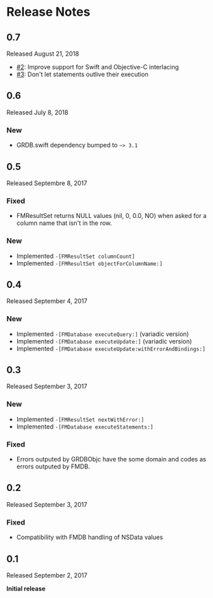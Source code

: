 Release Notes
=============

## 0.7

Released August 21, 2018

- [#2](https://github.com/groue/GRDB.swift/pull/2): Improve support for Swift and Objective-C interlacing
- [#3](https://github.com/groue/GRDB.swift/pull/3): Don't let statements outlive their execution


## 0.6

Released July 8, 2018

### New

- GRDB.swift dependency bumped to `~> 3.1`


## 0.5

Released Septembre 8, 2017

### Fixed

- FMResultSet returns NULL values (nil, 0, 0.0, NO) when asked for a column name that isn't in the row.

### New

- Implemented `-[FMResultSet columnCount]`
- Implemented `-[FMResultSet objectForColumnName:]`


## 0.4

Released September 4, 2017

### New

- Implemented `-[FMDatabase executeQuery:]` (variadic version)
- Implemented `-[FMDatabase executeUpdate:]` (variadic version)
- Implemented `-[FMDatabase executeUpdate:withErrorAndBindings:]`


## 0.3

Released September 3, 2017

### New

- Implemented `-[FMResultSet nextWithError:]`
- Implemented `-[FMDatabase executeStatements:]`

### Fixed

- Errors outputed by GRDBObjc have the some domain and codes as errors outputed by FMDB.


## 0.2

Released September 3, 2017

### Fixed

- Compatibility with FMDB handling of NSData values

## 0.1

Released September 2, 2017

**Initial release**
